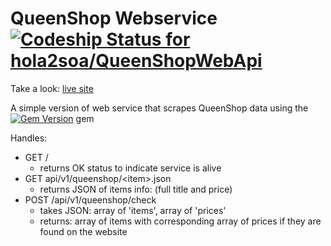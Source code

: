 # QueenShop Webservice [ ![Codeship Status for hola2soa/QueenShopWebApi](https://codeship.com/projects/7b7d0460-6030-0133-0431-46609ca5f084/status?branch=master)](https://codeship.com/projects/112052)

Take a look: <a href="https://hola2soa-api.herokuapp.com/" target="_blank">live site</a>

A simple version of web service that scrapes QueenShop data using the
[![Gem Version](https://badge.fury.io/rb/queenshop.svg)](https://badge.fury.io/rb/queenshop) gem

Handles:
- GET   /
  - returns OK status to indicate service is alive
- GET   api/v1/queenshop/\<item\>.json
  - returns JSON of items info: (full title and price)
- POST  /api/v1/queenshop/check
  - takes JSON: array of 'items', array of 'prices'
  - returns: array of items with corresponding array 
    of prices if they are found on the website
